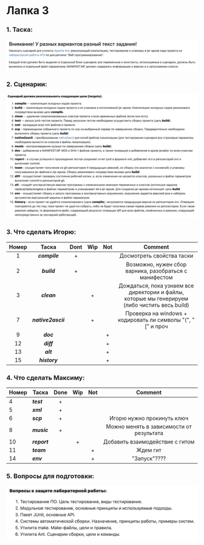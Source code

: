 # Лапка 3

### 1. Таска:

![img](img/general.png)

### 2. Сценарии:

![img](img/tasks.png)

### 3. Что сделать Игорю:

|  Номер  |        Таска         | Dont | Wip | Not |                                            Comment                                             |
|:-------:|:--------------------:|:----:|:---:|:---:|:----------------------------------------------------------------------------------------------:|
|    1    |    ***compile***     |  +   |     |     |                                   Досмотреть свойства таски                                    |
|    2    |     ***build***      |  +   |     |     |                     Возможно, нужен сбор варника, разобраться с манифестом                     |
|    3    |     ***clean***      |      |  +  |     | Дождаться, пока узнаем все директории и файлы, которые мы генерируем (либо чистить весь build) |
|    7    |  ***native2ascii***  |      |  +  |     |                  Проверка на windows + кодировать ли символы "(", "[" и проч                   |
|    9    |      ***doc***       |      |     |  +  |                                                                                                |
|   12    |      ***diff***      |      |     |  +  |                                                                                                |
|   13    |      ***alt***       |      |     |  +  |                                                                                                |
|   15    |    ***history***     |      |     |  +  |                                                                                                |


### 4. Что сделать Максиму:

| Номер | Таска        | Done | Wip | Not |                 Comment                  |
|-------|--------------|:----:|:---:|:---:|:----------------------------------------:|
| 4     | ***test***   |  +   |     |     |                                          |
| 5     | ***xml***    |  +   |     |     |                                          |
| 6     | ***scp***    |  +   |     |     |        Игорю нужно прокинуть ключ        |
| 8     | ***music***  |  +   |     |     | Можно менять в зависимости от результата |
| 10    | ***report*** |      |  +  |     |     Добавить взаимодействие с гитом      |
| 11    | ***team***   |      |     |  +  |                 Ждем гит                 |
| 14    | ***env***    |      |     |  +  |               "Запуск"????               |

### 5. Вопросы для подготовки:

![img](img/questions.png)